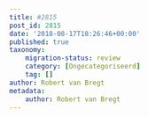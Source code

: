 ```yaml
---
title: #2815
post_id: 2815
date: '2018-08-17T18:26:46+00:00'
published: true
taxonomy:
    migration-status: review
    category: [Ongecategoriseerd]
    tag: []
author: Robert van Bregt
metadata:
    author: Robert van Bregt
---
```

